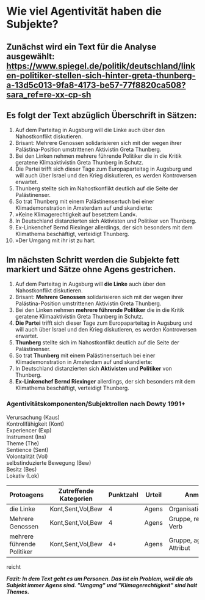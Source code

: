 # Wie viel Agentivität haben die Subjekte?


## Zunächst wird ein Text für die Analyse ausgewählt: https://www.spiegel.de/politik/deutschland/linken-politiker-stellen-sich-hinter-greta-thunberg-a-13d5c013-9fa8-4173-be57-77f8820ca508?sara_ref=re-xx-cp-sh


## Es folgt der Text abzüglich Überschrift in Sätzen:


1. Auf dem Parteitag in Augsburg will die Linke auch über den Nahostkonflikt diskutieren.
2. Brisant: Mehrere Genossen solidarisieren sich mit der wegen ihrer Palästina-Position umstrittenen Aktivistin Greta Thunberg.
3. Bei den Linken nehmen mehrere führende Politiker die in die Kritik geratene Klimaaktivistin Greta Thunberg in Schutz.
4. Die Partei trifft sich dieser Tage zum Europaparteitag in Augsburg und will auch über Israel und den Krieg diskutieren, es werden Kontroversen erwartet.
5. Thunberg stellte sich im Nahostkonflikt deutlich auf die Seite der Palästinenser.
6. So trat Thunberg mit einem Palästinensertuch bei einer Klimademonstration in Amsterdam auf und skandierte:
7. »Keine Klimagerechtigkeit auf besetztem Land«.
8. In Deutschland distanzierten sich Aktivisten und Politiker von Thunberg.
9. Ex-Linkenchef Bernd Riexinger allerdings, der sich besonders mit dem Klimathema beschäftigt, verteidigt Thunberg.
10. »Der Umgang mit ihr ist zu hart.

## Im nächsten Schritt werden die Subjekte fett markiert und Sätze ohne Agens gestrichen.


1. Auf dem Parteitag in Augsburg will **die Linke** auch über den Nahostkonflikt diskutieren.
2. Brisant: **Mehrere Genossen** solidarisieren sich mit der wegen ihrer Palästina-Position umstrittenen Aktivistin Greta Thunberg.
3. Bei den Linken nehmen **mehrere führende Politiker** die in die Kritik geratene Klimaaktivistin Greta Thunberg in Schutz.
4. **Die Partei** trifft sich dieser Tage zum Europaparteitag in Augsburg und will auch über Israel und den Krieg diskutieren, es werden Kontroversen erwartet.
5. **Thunberg** stellte sich im Nahostkonflikt deutlich auf die Seite der Palästinenser.
6. So trat **Thunberg** mit einem Palästinensertuch bei einer Klimademonstration in Amsterdam auf und skandierte:
8. In Deutschland distanzierten sich **Aktivisten** und **Politiker** von Thunberg.
9. **Ex-Linkenchef Bernd Riexinger** allerdings, der sich besonders mit dem Klimathema beschäftigt, verteidigt Thunberg.



### Agentivitätskomponenten/Subjektrollen nach Dowty 1991+
Verursachung (Kaus) <br>
Kontrollfähigkeit (Kont) <br>
Experiencer (Exp) <br>
Instrument (Ins) <br>
Theme (The) <br>
Sentience (Sent) <br>
Volontalität (Vol) <br>
selbstinduzierte Bewegung (Bew) <br>
Besitz (Bes) <br>
Lokativ (Lok) <br>


|Protoagens|Zutreffende Kategorien|Punktzahl|Urteil|Anmerkung|
|----------|----------------------|---------|------|---------|
|die Linke|Kont,Sent,Vol,Bew|4|Agens|Organisation/Institution|
|Mehrere Genossen|Kont,Sent,Vol,Bew|4|Agens|Gruppe, reflexives Verb|
|mehrere führende Politiker|Kont,Sent,Vol,Bew|4+|Agens|Gruppe, agentivisches Attribut|
reicht

***Fazit: In dem Text geht es um Personen. Das ist ein Problem, weil die als Subjekt immer Agens sind. "Umgang" und "Klimagerechtigkeit" sind halt Themes.***
